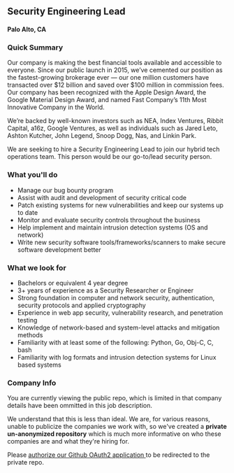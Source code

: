 ## Security Engineering Lead
#### Palo Alto, CA

### Quick Summary
Our company is making the best financial tools available and accessible to everyone. Since our public launch in 2015, we’ve cemented our position as the fastest-growing brokerage ever — our one million customers have transacted over $12 billion and saved over $100 million in commission fees. Our company has been recognized with the Apple Design Award, the Google Material Design Award, and named Fast Company’s 11th Most Innovative Company in the World.

We’re backed by well-known investors such as NEA, Index Ventures, Ribbit Capital, a16z, Google Ventures, as well as individuals such as Jared Leto, Ashton Kutcher, John Legend, Snoop Dogg, Nas, and Linkin Park.

We are seeking to hire a Security Engineering Lead to join our hybrid tech operations team. This person would be our go-to/lead security person.

### What you'll do
+	Manage our bug bounty program
+	Assist with audit and development of security critical code
+	Patch existing systems for new vulnerabilities and keep our systems up to date
+	Monitor and evaluate security controls throughout the business
+	Help implement and maintain intrusion detection systems (OS and network)
+	Write new security software tools/frameworks/scanners to make secure software development better

### What we look for
+	Bachelors or equivalent 4 year degree
+	3+ years of experience as a Security Researcher or Engineer
+	Strong foundation in computer and network security, authentication, security protocols and applied cryptography
+	Experience in web app security, vulnerability research, and penetration testing
+	Knowledge of network-based and system-level attacks and mitigation methods
+	Familiarity with at least some of the following: Python, Go, Obj-C, C, bash
+	Familiarity with log formats and intrusion detection systems for Linux based systems

### Company Info
You are currently viewing the public repo, which is limited in that company details have been ommitted in this job description.  
    
We understand that this is less than ideal.  We are, for various reasons, unable to publicize the companies we work with, so we've
created a **private un-anonymized repository** which is much more informative on who these companies are and what they're hiring for.  
    
Please [authorize our Github OAuth2 application ](http://localhost:3000/users/auth/github?job_id=um9iaw5ob29k-security-engineering-lead) to be redirected to the private repo.
